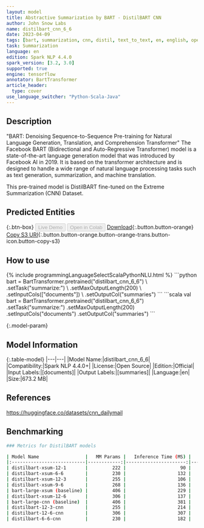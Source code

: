 ```yaml
---
layout: model
title: Abstractive Summarization by BART - DistilBART CNN
author: John Snow Labs
name: distilbart_cnn_6_6
date: 2023-04-09
tags: [bart, summarization, cnn, distil, text_to_text, en, english, open_source, tensorflow]
task: Summarization
language: en
edition: Spark NLP 4.4.0
spark_version: [3.2, 3.0]
supported: true
engine: tensorflow
annotator: BartTransformer
article_header:
  type: cover
use_language_switcher: "Python-Scala-Java"
---
```


## Description

"BART: Denoising Sequence-to-Sequence Pre-training for Natural Language Generation, Translation, and Comprehension Transformer" The Facebook BART (Bidirectional and Auto-Regressive Transformer) model is a state-of-the-art language generation model that was introduced by Facebook AI in 2019. It is based on the transformer architecture and is designed to handle a wide range of natural language processing tasks such as text generation, summarization, and machine translation.

This pre-trained model is DistilBART fine-tuned on the Extreme Summarization (CNN) Dataset.

## Predicted Entities



{:.btn-box}
<button class="button button-orange" disabled>Live Demo</button>
<button class="button button-orange" disabled>Open in Colab</button>
[Download](https://s3.amazonaws.com/auxdata.johnsnowlabs.com/public/models/distilbart_cnn_6_6_en_4.4.0_3.2_1681067201403.zip){:.button.button-orange}
[Copy S3 URI](s3://auxdata.johnsnowlabs.com/public/models/distilbart_cnn_6_6_en_4.4.0_3.2_1681067201403.zip){:.button.button-orange.button-orange-trans.button-icon.button-copy-s3}

## How to use



<div class="tabs-box" markdown="1">
{% include programmingLanguageSelectScalaPythonNLU.html %}
```python
bart = BartTransformer.pretrained("distilbart_cnn_6_6") \
            .setTask("summarize:") \
            .setMaxOutputLength(200) \
            .setInputCols(["documents"]) \
            .setOutputCol("summaries")
```
```scala
val bart = BartTransformer.pretrained("distilbart_cnn_6_6")
            .setTask("summarize:")
            .setMaxOutputLength(200)
            .setInputCols("documents")
            .setOutputCol("summaries")
```
</div>

{:.model-param}
## Model Information

{:.table-model}
|---|---|
|Model Name:|distilbart_cnn_6_6|
|Compatibility:|Spark NLP 4.4.0+|
|License:|Open Source|
|Edition:|Official|
|Input Labels:|[documents]|
|Output Labels:|[summaries]|
|Language:|en|
|Size:|673.2 MB|

## References

https://huggingface.co/datasets/cnn_dailymail

## Benchmarking

```bash
### Metrics for DistilBART models

| Model Name                 |   MM Params |   Inference Time (MS) |   Speedup |   Rouge 2 |   Rouge-L |
|:---------------------------|------------:|----------------------:|----------:|----------:|----------:|
| distilbart-xsum-12-1       |         222 |                    90 |      2.54 |     18.31 |     33.37 |
| distilbart-xsum-6-6        |         230 |                   132 |      1.73 |     20.92 |     35.73 |
| distilbart-xsum-12-3       |         255 |                   106 |      2.16 |     21.37 |     36.39 |
| distilbart-xsum-9-6        |         268 |                   136 |      1.68 |     21.72 |     36.61 |
| bart-large-xsum (baseline) |         406 |                   229 |      1    |     21.85 |     36.50 |
| distilbart-xsum-12-6       |         306 |                   137 |      1.68 |     22.12 |     36.99 |
| bart-large-cnn (baseline)  |         406 |                   381 |      1    |     21.06 |     30.63 |
| distilbart-12-3-cnn        |         255 |                   214 |      1.78 |     20.57 |     30.00 |
| distilbart-12-6-cnn        |         306 |                   307 |      1.24 |     21.26 |     30.59 |
| distilbart-6-6-cnn         |         230 |                   182 |      2.09 |     20.17 |     29.70 |
```